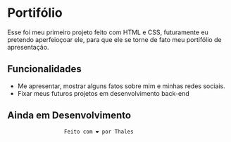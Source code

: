 # Portifólio

 Esse foi meu primeiro projeto feito com HTML e CSS, futuramente eu pretendo aperfeioçoar ele,
 para que ele se torne de fato meu portifólio de apresentação.

 ## Funcionalidades

 - Me apresentar, mostrar alguns fatos sobre mim e minhas redes sociais.
 - Fixar meus futuros projetos em desenvolvimento back-end

## Ainda em Desenvolvimento ##

                      Feito com ❤️ por Thales
